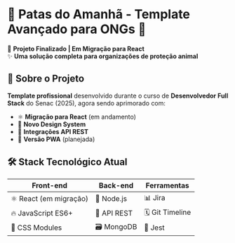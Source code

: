 # 🐾 Patas do Amanhã - Template Avançado para ONGs 🌟

🚀 **Projeto Finalizado | Em Migração para React**  
✨ **Uma solução completa para organizações de proteção animal**

## 📌 Sobre o Projeto
**Template profissional** desenvolvido durante o curso de **Desenvolvedor Full Stack** do Senac (2025), agora sendo aprimorado com:

- ⚛️ **Migração para React** (em andamento)
- 🎨 **Novo Design System**
- 🔄 **Integrações API REST**
- 📱 **Versão PWA** (planejada)

## 🛠️ Stack Tecnológico Atual
| Front-end          | Back-end           | Ferramentas       |
|--------------------|--------------------|-------------------|
| ⚛️ React (em migração)| 🚀 Node.js         | 📊 Jira           |
| 🔥 JavaScript ES6+  | 🔗 API REST        | 🗓️ Git Timeline   |
| 🎨 CSS Modules      | 🗃️ MongoDB        | 🧪 Jest           |
